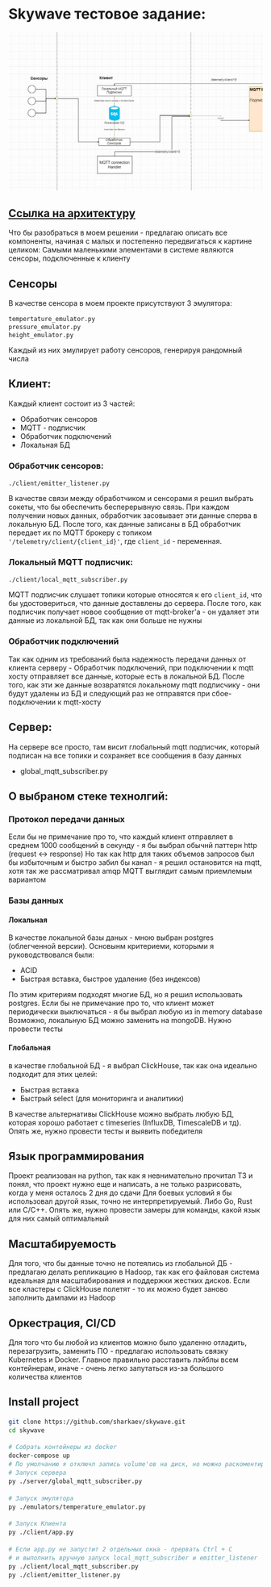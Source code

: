 # Skywave тестовое задание:

![Alt text](/docs/doc.JPG "Предлагаемая архитектура")
## [Ссылка на архитектуру](https://www.draw.io/?title=Untitled%20Diagram.drawio#R7V1tc5u4Fv41mbn3QzxIQrx8tBN7u3M33bbJ3b3dLzsYZJsNRi6QJumvvxIIDEjYxAYTN%2BlMXTggEDrnPHp0dKReoKv10y%2BRs1ndUI8EF1Dzni7Q9QWEQNehzf7lomchgratZaJl5HtCuBXc%2Bj%2BIEOa3PfgeiSs3JpQGib%2BpCl0ahsRNKjIniuhj9bYFDapv3ThLIgluXSeQpX%2F6XrLKpBY0t%2FIPxF%2Bu8jcDQ3zy2slvFl8SrxyPPpZEaHqBriJKk%2Bxo%2FXRFAt5%2Bebtk5WYNV4uKRSRM2hS4pc6fn%2F%2BafV641ipItOBjQO4ugSEqlzznX0w81gDilEbJii5p6ATTrXQS0YfQI%2FyxGjvb3vMbpRsmBEz4D0mSZ6FN5yGhTLRK1oG4ymocPf9PlE9PvvKTEc5Pr5%2FKF6%2BfxVlWV17BxjYQopg%2BRC7Z8eG6sCUnWpJkVwPphaqYmRO6JqxCrGBEAifxv1cr4ghjWxb3bfXBDoRKXqAeUcvvTvAg3iSrKwiYL3C1PK78hNxunPS7H5lHVhvdiTeZgyz8J6480ZrfSZSQp93tKX%2B%2BKKCboojw70toYCuTPJa8RXjAquQouazzJgPWEBbdoWXis7BMfHaWiREa2DLtN4q1xllYtHF2Fq1rA2OtqWgyI2BvnczZwTJJPzwTLCj7ynJjGt8eaH7hMk6td8xu0LXN0%2FZi8RRmkmPAfyc4%2Fb2%2BYO1sZZJpeqylv8X72Pdkr6xWg4lLVaupl%2BkmqeoxTiJ6T65oQCMmCWnIdb%2Fwg6AmcgJ%2FGbJTl%2BmSMPmEa9pnLHIsLqx9zwuaDKfq4x2YCgZ1UzGxObKhhXULmKZmyUgIsMJwcF%2BGY7XwtdAbc%2F6%2BbWTPiVdpK4He%2Bt4mBCo11K52ag1U4g2fqJ96hVCbaRo1tQHbqj4k%2BwJRrkz29z0KYav2qAyOpUel%2Biw%2B%2FXAV243YcCQUSAjDvMYep0iQHk8sCSeg2v0bkOJnRQUAJfsydbkH0RUGDvsCAqga4bzMTKDSTH4NY9ZWPPTgJA4f%2BEd0zf65JWFMo7it7k%2FAz8p2cwGRh4nl6ZKRsSsWnCPD6Bjv8pDKPmqWAfRgw%2BC3ypzb68ceUj95NY%2FwYgSbeJ89TZEc5CyPHWu5pGB%2FMP01S%2FjPH9qONmbH7Be2hYWqae0ZC3SC3EBiBprM4RA66XDWfKtO2Tp22KDVEzllc9c6jyQ2FTX3gQcPemtd22KxgK6r6to8Y25goxtfMQ1UcxVV4AdiBcnBfWlCFSw7RBM9DIkODsoMNCQCmolGtm2bGFvYRmZNZwePj7ZU%2BETjI9hsFMcx32sSkISwy9cZ82Ve6654bWL%2BcUFEHI%2Frzw%2B59lelG6%2ByYcrrocZbrN%2FC%2B9cKuquxPj37RCKf6YiPu1JhHYwsl6jBaG5hHb%2Bsy%2BifPqutGCBLinJj1MojOjNjrU%2FqNymxs3GJ%2Bk1S7nZV4nTZnYwFazef7%2B4E97NnpfJ6%2BjvLKWLGA2XS%2BFoZoNZmpg0ZCigGoLfRO3wFys%2FkTDLLtZ7ye1tvq8s8KvObMyfBJxr7iU95dGZOk4Suq6qsR3ASDmVyoGdvhIjhjKZNpjPIb145G16V9dOSp1GMnB8PERnF34K%2Feexi7qTcqwsbQlAf4ZoV6Ui2IgCQwop6CwbrvVmReIq%2FFcwS1juKas%2FcwOdNB2ecoBW24teLn3FP2L4L2zvqgVbbvk7baYWX2ggall01Q%2F0gtsjIsPNcumHDO7m4ubtEwKy9FxqmtZMnKnrYWhF2kNWj9oC8UnSxiEkvXS9uZpDxxgmP8RsGpfJv4Q3Z01%2BDNwwWA2jtDXjQGABUTbRlelyBbqdoBe2afPn9P9Mv%2B2dh5dd7%2FveOJ40bx9jN1VJUQiFq617Nk9n7mWlBd64FrSm4jjiFpTtxKszioMVjZxVimx1Dbf0tSRp9Wd0ONQ9XTIgx6uuHS3aGt2d3qTfz7kBNkCkjM4sgjWasfM8joQQNUvyIGA3xI9Oea7zEMnDiWJR26dp3xXGRe9nRVBq0tHr8wNB1iUiZuaxMpHSzNyLVWxi%2BsSt4PcSo2hWYp%2BwL7LbMyBqyL0CqBKeqdeTZ17n%2BwU5O3cKa8Itx%2BcXs%2B3VMz1cApgmFugAeXZoJQtbAc%2Fh6cxqYqnc5Gor2D%2BEaOvfXyVuLKydIem%2BbiXn0dPJB4zM22NKrxg1svGd8Zlv1CYKXFykmTpVDuq6Ga%2Fp%2B%2FD2KeYsVMDx2BbUPTsigq3Uw%2F0XhzFNhnRzzBDaAEtYhw5TBDuSW1H3ie3PAe%2FDJvJZUZajJPOZ60mzeoQmOTMNm9VnIQKedwcNvde0UbjvthYddotI8HPqZEyCQhev9mw5kinjSDAgDvlVXaZsrhAcdG%2BY5M%2Be7aK5tOxsNsxMnamf93Q%2F2%2BMGgiax5NbtftVDJRC3yTmFFcs5kXQdQioiqlgKr1qfpvU0t56HWgfwNDOdvbeenjGP7nYNG%2BobCWsDuYbtcxNoxD9sZx2%2BxUi3P3%2FDX6V4Sk735JAG%2FMHHc%2B2VqalWGyP4oQpEiz6ROMNNXjnOplkvY8SpJ%2BA4Z4zRcP3vYBNTxRo%2F%2Bvb8mnu%2BMaLRkYn6%2B4ec8kkbXaxoync00%2Fpewn6vAd%2B9X9CEmow2f3elkaSLS6nPwpq3laSmVYT2QkQLlQZTukWJghjqy2Ui4ihYm2oMXyjzHLkGk7cSGYQwBItiUYn%2BWyIloAhFFEaCdAkZUqyHfYeQoGKmn%2BWvQegUwAiS9vg3CkSee7scKcxCssPU64YBi3rYRK6QiBsAXvUOFoYovv0NFp1Cha3BooMjf1stIs7IcXivlutfGm1opQ8i8qKQZ4VJ20biUVFROvh6XMpZ4BlKqvQ9ce%2BzkX9JjJkUOUjV1u8iAmv77fdJfvZ2HUQcvW7H8U7cVY%2Bveko0M1XTm%2BeEUCd3oeZMQ7zKZh9poGSesF3JHLt8tYJYWYffOvvEXzdnrxuOPnv2Le%2BvdhNr0w5c7b23%2BDu3nf%2Fybuyv469834bcf9zf2x5X97N%2F%2FYWPzL%2BdrdHlj%2Fvf2j47QTDfraAaQKduCjRUp%2FLrRmzGoUkDejaF%2FY6hv9GPpWEGCT20NP0fQ5PytASnm%2FU5sCzk2lWzhjnfeb7tHRwDgkWHbpsbgHMDaoixdz3P1hkrpM4%2BfB9m9JGtemRjRSlt0zKSdnMYlGmuUKGe%2B3k%2BwxzKrLNaEZsz0qnrnRFV8WnovKm0QAqrbhBQLRq9LpfL7RRI%2BlrYquS59zqT0CXae0n%2Fu21OdbJrJMmoYB3RTBjmsymLqbxOr5r3OfuZEEwikTRQQHnirDbM5yXLw7LyDs27fs%2FMOsYQdm5MOawmNDnWpjTRJCbJD9WgDyMrnwbbzI%2FV9UdraALLqUQtk1O2pwQa6WUXLTre762e3b%2F%2BbAjT9Pw%3D%3D)

Что бы разобраться в моем решении - предлагаю описать все компоненты, начиная с малых и постепенно передвигаться к картине целиком:
Самыми маленькими элементами в системе являются сенсоры, подключенные к клиенту

## Сенсоры

В качестве сенсора в моем проекте присутствуют 3 эмулятора:
```
tempertature_emulator.py
pressure_emulator.py
height_emulator.py
```
Каждый из них эмулирует работу сенсоров, генерируя рандомный числа

## Клиент:

Каждый клиент состоит из 3 частей:
- Обработчик сенсоров
- MQTT - подписчик
- Обработчик подключений
- Локальная БД

### Обработчик сенсоров:
```
./client/emitter_listener.py
```
В качестве связи между обработчиком и сенсорами я решил выбрать сокеты, что бы обеспечить бесперерывную связь.
При каждом получении новых данных, обработчик засовывает эти данные сперва в локальную БД.
После того, как данные записаны в БД обработчик передает их по MQTT брокеру с топиком `'/telemetry/client/{client_id}'`, где  `client_id` - переменная.


### Локальный MQTT подписчик:
```
./client/local_mqtt_subscriber.py
```
MQTT подписчик слушает топики которые относятся к его `client_id`, что бы удостовериться, что данные доставлены до сервера.
После того, как подписчик получает новое сообщение от mqtt-broker'a - он удаляет эти данные из локальной БД, так как они больше не нужны


### Обработчик подключений
Так как одним из требований была надежность передачи данных от клиента серверу - Обработчик подключений, при подключении к mqtt хосту отправляет все данные, которые есть в локальной БД.
После того, как эти же данные возвратятся локальному mqtt подписчику - они будут удалены из БД и следующий раз не отправятся при сбое-подключении к mqtt-хосту

## Сервер:
На сервере все просто, там висит глобальный mqtt подписчик, который подписан на все топики и сохраняет все сообщения в базу данных
- global_mqtt_subscriber.py

## О выбраном стеке технолгий:

### Протокол передачи данных
Если бы не примечание про то, что каждый клиент отправляет в среднем 1000 сообщений в секунду - я бы выбрал обычнй паттерн http (request <-> response)
Но так как http для таких объемов запросов был бы избыточным и быстро забил бы канал - я решил остановится на mqtt, хотя так же рассматривал amqp
MQTT выглядит самым приемлемым вариантом

### Базы данных

#### Локальная
В качестве локальной базы даных - мною выбран postgres (облегченной версии). Основынм критериеми, которыми я руководствовался были:
- ACID
- Быстрая вставка, быстрое удаление (без индексов)

По этим критериям подходят многие БД, но я решил использовать postgres.
Если бы не примечание про то, что клиент может периодически выключаться - я бы выбрал любую из in memory database
Возможно, локальную БД можно заменить на mongoDB. Нужно провести тесты

#### Глобальная
в качестве глобальной БД - я выбрал ClickHouse, так как она идеально подходит для этих целей:
- Быстрая вставка
- Быстрый select (для мониторинга и аналитики)

В качестве альтернативы ClickHouse можно выбрать любую БД, которая хорошо работает с timeseries (InfluxDB, TimescaleDB и тд).
Опять же, нужно провести тесты и выявить победителя

## Язык программирования
Проект реализован на python, так как я невнимательно прочитал ТЗ и понял, что проект нужно еще и написать, а не только разрисовать, когда у меня осталось 2 дня до сдачи
Для боевых условий я бы использовал другой язык, точно не интерпретируемый. Либо Go, Rust или C/C++.
Опять же, нужно провести замеры для команды, какой язык для них самый оптимальный

## Масштабируемость
Для того, что бы данные точно не потеялись из глобальной ДБ - предлагаю делать репликацию в Hadoop, так как его файловая система идеальная для масштабирования и поддержки жестких дисков.
Если все кластеры с ClickHouse полетят - то их можно будет заново заполнить дампами из Hadoop

## Оркестрация, CI/CD
Для того что бы любой из клиентов можно было удаленно отладить, перезагрузить, заменить ПО - предлагаю использовать связку Kubernetes и Docker. 
Главное правильно расставить лэйблы всем контейнерам, иначе - очень легко запутаться из-за большого количества клиентов

## Install project
```sh
git clone https://github.com/sharkaev/skywave.git
cd skywave

# Собрать контейнеры из docker
docker-compose up
# По умолчанию я отключл запись volume'ов на диск, но можно раскоментировать эти строки в docker-compose.yml
# Запуск сервера
py ./server/global_mqtt_subscriber.py

# Запуск эмулятора
py ./emulators/temperature_emulator.py

# Запуск Клиента
py ./client/app.py

# Если app.py не запустит 2 отдельных окна - прервать Ctrl + C
# и выполнить вручную запуск local_mqtt_subscriber и emitter_listener
py ./client/local_mqtt_subscriber.py
py ./client/emitter_listener.py
```
